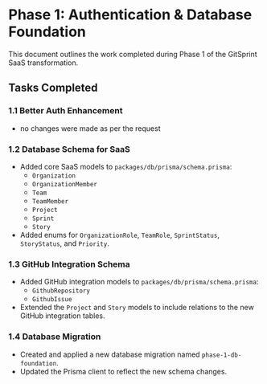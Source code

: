# Phase 1: Authentication & Database Foundation

This document outlines the work completed during Phase 1 of the GitSprint SaaS transformation.

## Tasks Completed

### 1.1 Better Auth Enhancement

- no changes were made as per the request

### 1.2 Database Schema for SaaS

- Added core SaaS models to `packages/db/prisma/schema.prisma`:
  - `Organization`
  - `OrganizationMember`
  - `Team`
  - `TeamMember`
  - `Project`
  - `Sprint`
  - `Story`
- Added enums for `OrganizationRole`, `TeamRole`, `SprintStatus`, `StoryStatus`, and `Priority`.

### 1.3 GitHub Integration Schema

- Added GitHub integration models to `packages/db/prisma/schema.prisma`:
  - `GithubRepository`
  - `GithubIssue`
- Extended the `Project` and `Story` models to include relations to the new GitHub integration tables.

### 1.4 Database Migration

- Created and applied a new database migration named `phase-1-db-foundation`.
- Updated the Prisma client to reflect the new schema changes.
